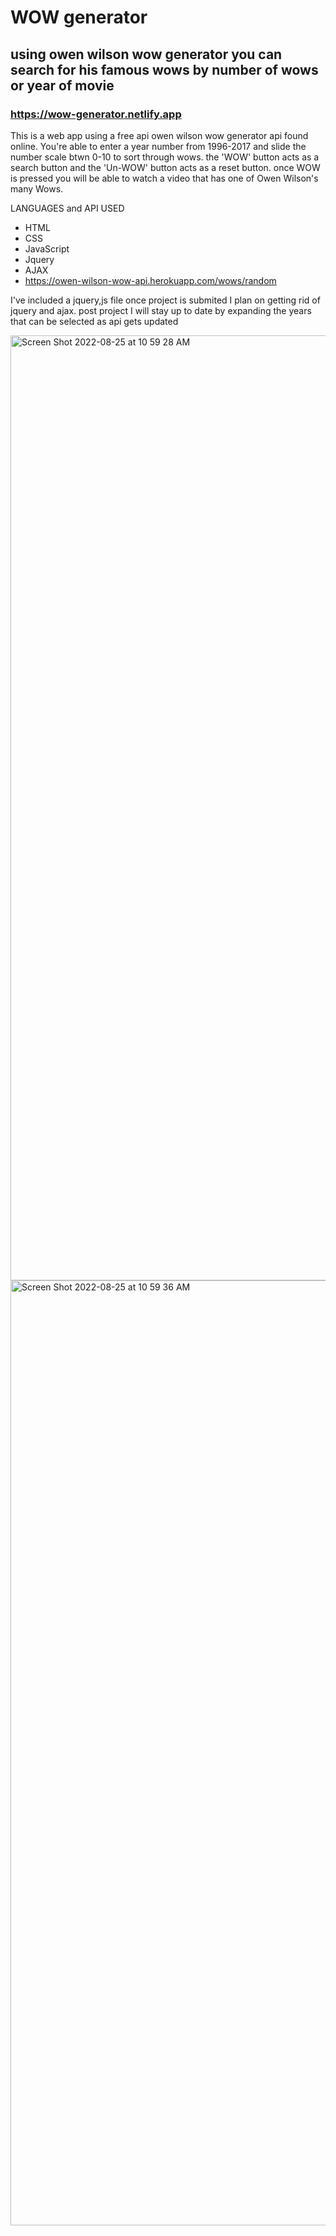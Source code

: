 # WOW generator

## using owen wilson wow generator you can search for his famous wows by number of wows or year of movie

### https://wow-generator.netlify.app

This is a web  app using a free api owen wilson wow generator api found online. You're able to enter a year number from 1996-2017 and slide the number scale btwn 0-10 to sort through wows. the 'WOW' button acts as a search button and the 'Un-WOW' button acts as a reset button. once WOW is pressed you will be able to watch a video that has one of Owen Wilson's many Wows. 

LANGUAGES and API USED 

* HTML 
* CSS 
* JavaScript
* Jquery 
* AJAX
* https://owen-wilson-wow-api.herokuapp.com/wows/random

I've included a jquery,js file once project is submited I plan on getting rid of jquery and ajax. post project I will stay up to date by expanding the years that can be selected as api gets updated 

<img width="1512" alt="Screen Shot 2022-08-25 at 10 59 28 AM" src="https://user-images.githubusercontent.com/106771036/186700084-f7d6ec7d-e20c-448b-bab2-68cc5d553892.png">


<img width="1512" alt="Screen Shot 2022-08-25 at 10 59 36 AM" src="https://user-images.githubusercontent.com/106771036/186699940-05118376-b0b3-4ea1-9379-d8b5b485f3d2.png">

 

